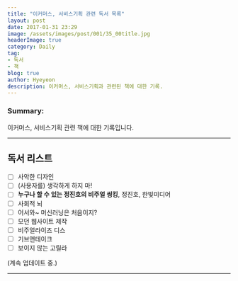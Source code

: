 ```yaml
---
title: "이커머스, 서비스기획 관련 독서 목록"
layout: post
date: 2017-01-31 23:29
image: /assets/images/post/001/35_00title.jpg
headerImage: true
category: Daily
tag:
- 독서
- 책
blog: true
author: Hyeyeon
description: 이커머스, 서비스기획과 관련된 책에 대한 기록.
---
```


### Summary:

이커머스, 서비스기획 관련 책에 대한 기록입니다.

---

## 독서 리스트

- [ ] 사악한 디자인
- [ ] (사용자를) 생각하게 하지 마!
- [   ] **누구나 할 수 있는 정진호의 비주얼 씽킹**, 정진호, 한빛미디어
- [ ] 사회적 뇌
- [ ] 어서와~ 머신러닝은 처음이지?
- [ ] 모던 웹사이트 제작
- [ ] 비주얼라이즈 디스
- [ ] 기브앤테이크
- [ ] 보이지 않는 고릴라

(계속 업데이트 중.)

---
